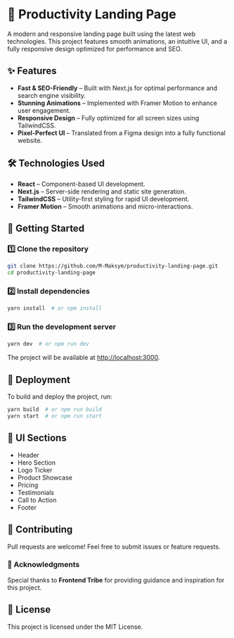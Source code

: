 # 🚀 Productivity Landing Page

A modern and responsive landing page built using the latest web technologies. This project features smooth animations, an intuitive UI, and a fully responsive design optimized for performance and SEO.

## ✨ Features
- **Fast & SEO-Friendly** – Built with Next.js for optimal performance and search engine visibility.
- **Stunning Animations** – Implemented with Framer Motion to enhance user engagement.
- **Responsive Design** – Fully optimized for all screen sizes using TailwindCSS.
- **Pixel-Perfect UI** – Translated from a Figma design into a fully functional website.

## 🛠 Technologies Used
- **React** – Component-based UI development.
- **Next.js** – Server-side rendering and static site generation.
- **TailwindCSS** – Utility-first styling for rapid UI development.
- **Framer Motion** – Smooth animations and micro-interactions.

## 🚀 Getting Started

### 1️⃣ Clone the repository
```sh
git clone https://github.com/M-Maksym/productivity-landing-page.git
cd productivity-landing-page
```

### 2️⃣ Install dependencies
```sh
yarn install  # or npm install
```

### 3️⃣ Run the development server
```sh
yarn dev  # or npm run dev
```

The project will be available at [http://localhost:3000](http://localhost:3000).

## 📌 Deployment
To build and deploy the project, run:
```sh
yarn build  # or npm run build
yarn start  # or npm run start
```

## 🎨 UI Sections
- Header
- Hero Section
- Logo Ticker
- Product Showcase
- Pricing
- Testimonials
- Call to Action
- Footer

## 🤝 Contributing
Pull requests are welcome! Feel free to submit issues or feature requests.

### 🎉 Acknowledgments
Special thanks to **Frontend Tribe** for providing guidance and inspiration for this project.

## 📜 License
This project is licensed under the MIT License.
